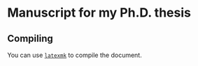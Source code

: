 # Manuscript for my Ph.D. thesis

## Compiling

You can use [`latexmk`](https://mg.readthedocs.io/latexmk.html) to compile the document.
